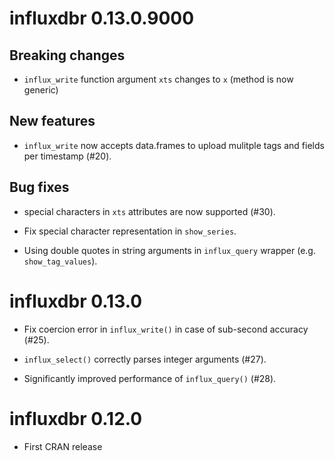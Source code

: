# influxdbr 0.13.0.9000

## Breaking changes

* `influx_write` function argument `xts` changes to `x` (method is now generic)

## New features

* `influx_write` now accepts data.frames to upload mulitple tags and fields per timestamp (#20).

## Bug fixes

* special characters in `xts` attributes are now supported (#30).

* Fix special character representation in `show_series`.

* Using double quotes in string arguments in `influx_query` wrapper (e.g. `show_tag_values`).

# influxdbr 0.13.0

* Fix coercion error in `influx_write()` in case of sub-second accuracy (#25).

* `influx_select()` correctly parses integer arguments (#27).

* Significantly improved performance of `influx_query()` (#28).

# influxdbr 0.12.0

* First CRAN release